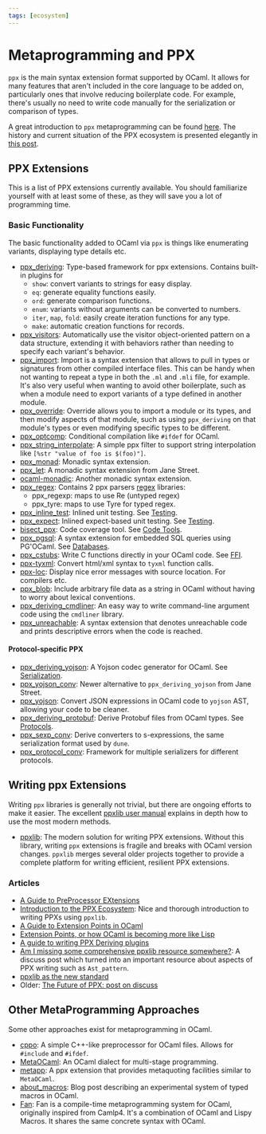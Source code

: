 ```yaml
---
tags: [ecosystem]
---
```


# Metaprogramming and PPX

`ppx` is the main syntax extension format supported by OCaml.
It allows for many features that aren't included in the core language to be added on,
particularly ones that involve reducing boilerplate code.
For example, there's usually no need to write code manually for the serialization or comparison of types.

A great introduction to `ppx` metaprogramming can be found [here](https://ocaml.org/docs/metaprogramming).
The history and current situation of the PPX ecosystem is presented elegantly in [this post](https://discuss.ocaml.org/t/the-future-of-ppx/3766).

## PPX Extensions

This is a list of PPX extensions currently available.
You should familiarize yourself with at least some of these, as they will save you a lot of programming time.

### Basic Functionality

The basic functionality added to OCaml via `ppx` is things like enumerating variants,
displaying type details etc.

* [ppx_deriving](https://github.com/ocaml-ppx/ppx_deriving):
Type-based framework for ppx extensions.
Contains built-in plugins for
    * `show`: convert variants to strings for easy display.
    * `eq`: generate equality functions easily.
    * `ord`: generate comparison functions.
    * `enum`: variants without arguments can be converted to numbers.
    * `iter`, `map`, `fold`: easily create iteration functions for any type.
    * `make`: automatic creation functions for records.
* [ppx_visitors](https://gitlab.inria.fr/fpottier/visitors):
Automatically use the visitor object-oriented pattern on a data structure,
extending it with behaviors rather than needing to specify each variant's behavior.
* [ppx_import](https://github.com/ocaml-ppx/ppx_import):
Import is a syntax extension that allows to pull in types or signatures from other compiled interface files.
This can be handy when not wanting to repeat a type in both the `.ml` and `.mli` file, for example.
It's also very useful when wanting to avoid other boilerplate,
such as when a module need to export variants of a type defined in another module.
* [ppx_override](https://gitlab.inria.fr/tmartine/override):
Override allows you to import a module or its types, and then modify aspects of that module,
such as using `ppx_deriving` on that module's types or even modifying specific types to be different.
* [ppx_optcomp](https://github.com/janestreet/ppx_optcomp):
Conditional compilation like `#ifdef` for OCaml.
* [ppx_string_interpolate](https://github.com/sheijk/ppx_string_interpolate):
A simple ppx filter to support string interpolation like `[%str "value of foo is $(foo)"]`.
* [ppx_monad](https://github.com/rizo/ppx_monad):
Monadic syntax extension.
* [ppx_let](https://github.com/janestreet/ppx_let):
A monadic syntax extension from Jane Street.
* [ocaml-monadic](https://github.com/zepalmer/ocaml-monadic):
Another monadic syntax extension.
* [ppx_regex](https://github.com/paurkedal/ppx_regexp):
Contains 2 ppx parsers [regex](regular_expressions.md) libraries:
  * ppx_regexp: maps to use Re (untyped regex)
  * ppx_tyre: maps to use Tyre for typed regex.
* [ppx_inline_test](https://github.com/janestreet/ppx_inline_test):
Inlined unit testing. See [Testing](testing.md).
* [ppx_expect](https://github.com/janestreet/ppx_expect):
Inlined expect-based unit testing. See [Testing](testing.md).
* [bisect_ppx](https://github.com/aantron/bisect_ppx):
Code coverage tool. See [Code Tools](code_tools.md).
* [ppx_pgsql](https://github.com/tizoc/ppx_pgsql):
A syntax extension for embedded SQL queries using PG'OCaml. See [Databases](databases.md).
* [ppx_cstubs](https://github.com/fdopen/ppx_cstubs):
Write C functions directly in your OCaml code. See [FFI](ffi.md).
* [ppx-tyxml](https://ocsigen.org/tyxml/4.3.0/manual/ppx):
Convert html/xml syntax to `tyxml` function calls.
* [ppx-loc](https://github.com/Armael/pp_loc):
Display nice error messages with source location. For compilers etc.
* [ppx_blob](https://github.com/johnwhitington/ppx_blob):
Include arbitrary file data as a string in OCaml without having to worry about lexical conventions.
* [ppx_deriving_cmdliner](https://github.com/hammerlab/ppx_deriving_cmdliner):
An easy way to write command-line argument code using the `cmdliner` library.
* [ppx_unreachable](https://github.com/CharlesAverill/ppx_unreachable):
A syntax extension that denotes unreachable code and prints descriptive errors when the code is reached.

#### Protocol-specific PPX

* [ppx_deriving_yojson](https://github.com/whitequark/ppx_deriving_yojson):
A Yojson codec generator for OCaml. See [Serialization](file_formats.md#Serialization).
* [ppx_yojson_conv](https://github.com/janestreet/ppx_yojson_conv):
Newer alternative to `ppx_deriving_yojson` from Jane Street.
* [ppx_yojson](https://github.com/NathanReb/ppx_yojson):
Convert JSON expressions in OCaml code to `yojson` AST, allowing your code to be cleaner.
* [ppx_deriving_protobuf](https://github.com/ocaml-ppx/ppx_deriving_protobuf):
Derive Protobuf files from OCaml types. See [Protocols](protocols.md).
* [ppx_sexp_conv](https://github.com/janestreet/ppx_sexp_conv):
Derive converters to s-expressions,
the same serialization format used by `dune`.
* [ppx_protocol_conv](https://github.com/andersfugmann/ppx_protocol_conv):
Framework for multiple serializers for different protocols.

## Writing ppx Extensions

Writing `ppx` libraries is generally not trivial,
but there are ongoing efforts to make it easier.
The excellent [ppxlib user manual](https://ocaml.org/p/ppxlib/latest/doc/index.html)
explains in depth how to use the most modern methods.

* [ppxlib](https://github.com/ocaml-ppx/ppxlib):
The modern solution for writing PPX extensions.
Without this library, writing `ppx`
extensions is fragile and breaks with OCaml version changes.
`ppxlib` merges several older projects together to provide a complete
platform for writing efficient, resilient PPX extensions.

### Articles

* [A Guide to PreProcessor EXtensions](ppx.md)
* [Introduction to the PPX Ecosystem](https://tarides.com/blog/2019-05-09-an-introduction-to-ocaml-ppx-ecosystem.html):
Nice and thorough introduction to writing PPXs using `ppxlib`.
* [A Guide to Extension Points in OCaml](http://whitequark.org/blog/2014/04/16/a-guide-to-extension-points-in-ocaml/)
* [Extension Points, or how OCaml is becoming more like Lisp](https://blogs.janestreet.com/extension-points-or-how-ocaml-is-becoming-more-like-lisp)
* [A guide to writing PPX Deriving plugins](http://rgrinberg.com/posts/deriving-slowly/)
* [Am I missing some comprehensive ppxlib resource somewhere?](https://discuss.ocaml.org/t/am-i-missing-some-comprehensive-ppxlib-resource-somewhere/9277):
A discuss post which turned into an important resource about aspects of PPX writing such as `Ast_pattern`.
* [ppxlib as the new standard](https://discuss.ocaml.org/t/ppx-omp-2-0-0-and-next-steps/6231)
* Older: [The Future of PPX: post on discuss](https://discuss.ocaml.org/t/the-future-of-ppx/3766)

## Other MetaProgramming Approaches

Some other approaches exist for metaprogramming in OCaml.

* [cppo](https://github.com/ocaml-community/cppo):
A simple C++-like preprocessor for OCaml files.
Allows for `#include` and `#ifdef`.
* [MetaOCaml](http://okmij.org/ftp/ML/MetaOCaml.html):
An OCaml dialect for multi-stage programming.
* [metapp](https://github.com/thierry-martinez/metapp):
A ppx extension that provides metaquoting facilities similar to `MetaOCaml`.
* [about_macros](https://oliviernicole.github.io/about_macros.html):
Blog post describing an experimental system of typed macros in OCaml.
* [Fan](https://github.com/bobzhang/fan):
Fan is a compile-time metaprogramming system for OCaml, originally inspired from Camlp4.
It's a combination of OCaml and Lispy Macros.
It shares the same concrete syntax with OCaml.

